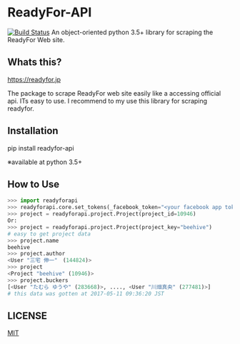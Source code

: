# ReadyFor-API
[![Build Status](https://travis-ci.org/TOSUKUi/readyfor-api.svg?branch=master)](https://travis-ci.org/TOSUKUi/readyfor-api)
An object-oriented python 3.5+ library for scraping the ReadyFor Web site.

## Whats this?
https://readyfor.jp

The package to scrape ReadyFor web site easily like a accessing official api.
ITs easy to use. I recommend to my use this library for scraping readyfor.

## Installation
pip install readyfor-api

※available at python 3.5+

## How to Use
```python
>>> import readyforapi
>>> readyforapi.core.set_tokens(_facebook_token="<your facebook app token>")
>>> project = readyforapi.project.Project(project_id=10946)
Or:
>>> project = readyforapi.project.Project(project_key="beehive")
# easy to get project data
>>> project.name
beehive
>>> project.author
<User "三宅 伸一"　(144824)>
>>> project
<Project "beehive" (10946)>
>>> project.buckers
[<User "たむら ゆうや" (283668)>, ...., <User "川畑真央" (277481)>]
# this data was gotten at 2017-05-11 09:36:20 JST
```



## LICENSE
[MIT](LICENSE)